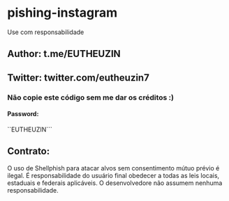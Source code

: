 # pishing-instagram
Use com responsabilidade
## Author: t.me/EUTHEUZIN
## Twitter: twitter.com/eutheuzin7
### Não copie este código sem me dar os créditos :) 

#### Password:
``EUTHEUZIN```


## Contrato:

O uso de Shellphish para atacar alvos sem consentimento mútuo prévio é ilegal. É responsabilidade do usuário final obedecer a todas as leis locais, estaduais e federais aplicáveis. O desenvolvedore não assumem nenhuma responsabilidade.
